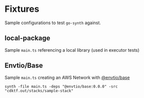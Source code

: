 # Fixtures

Sample configurations to test `go-synth` against.

## local-package

Sample `main.ts` referencing a local library (used in executor tests)

## Envtio/Base

Sample `main.ts` creating an AWS Network with [@envtio/base](https://www.npmjs.com/package/@envtio/base)

```console
synth -file main.ts -deps "@envtio/base:0.0.0" -src "cdktf.out/stacks/sample-stack"
```
